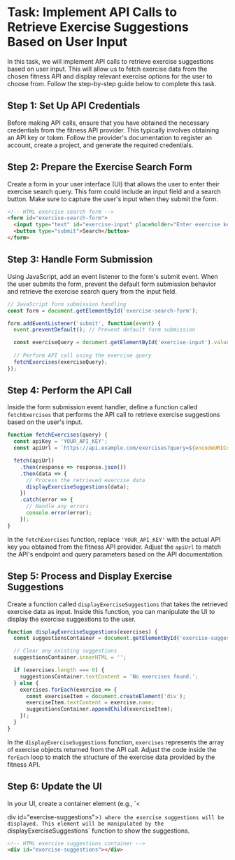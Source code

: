 # Task: Implement API Calls to Retrieve Exercise Suggestions Based on User Input

In this task, we will implement API calls to retrieve exercise suggestions based on user input. This will allow us to fetch exercise data from the chosen fitness API and display relevant exercise options for the user to choose from. Follow the step-by-step guide below to complete this task.

## Step 1: Set Up API Credentials

Before making API calls, ensure that you have obtained the necessary credentials from the fitness API provider. This typically involves obtaining an API key or token. Follow the provider's documentation to register an account, create a project, and generate the required credentials.

## Step 2: Prepare the Exercise Search Form

Create a form in your user interface (UI) that allows the user to enter their exercise search query. This form could include an input field and a search button. Make sure to capture the user's input when they submit the form.

```html
<!-- HTML exercise search form -->
<form id="exercise-search-form">
  <input type="text" id="exercise-input" placeholder="Enter exercise keyword">
  <button type="submit">Search</button>
</form>
```

## Step 3: Handle Form Submission

Using JavaScript, add an event listener to the form's submit event. When the user submits the form, prevent the default form submission behavior and retrieve the exercise search query from the input field.

```javascript
// JavaScript form submission handling
const form = document.getElementById('exercise-search-form');

form.addEventListener('submit', function(event) {
  event.preventDefault(); // Prevent default form submission

  const exerciseQuery = document.getElementById('exercise-input').value;
  
  // Perform API call using the exercise query
  fetchExercises(exerciseQuery);
});
```

## Step 4: Perform the API Call

Inside the form submission event handler, define a function called `fetchExercises` that performs the API call to retrieve exercise suggestions based on the user's input.

```javascript
function fetchExercises(query) {
  const apiKey = 'YOUR_API_KEY';
  const apiUrl = `https://api.example.com/exercises?query=${encodeURIComponent(query)}&api_key=${apiKey}`;

  fetch(apiUrl)
    .then(response => response.json())
    .then(data => {
      // Process the retrieved exercise data
      displayExerciseSuggestions(data);
    })
    .catch(error => {
      // Handle any errors
      console.error(error);
    });
}
```

In the `fetchExercises` function, replace `'YOUR_API_KEY'` with the actual API key you obtained from the fitness API provider. Adjust the `apiUrl` to match the API's endpoint and query parameters based on the API documentation.

## Step 5: Process and Display Exercise Suggestions

Create a function called `displayExerciseSuggestions` that takes the retrieved exercise data as input. Inside this function, you can manipulate the UI to display the exercise suggestions to the user.

```javascript
function displayExerciseSuggestions(exercises) {
  const suggestionsContainer = document.getElementById('exercise-suggestions');

  // Clear any existing suggestions
  suggestionsContainer.innerHTML = '';

  if (exercises.length === 0) {
    suggestionsContainer.textContent = 'No exercises found.';
  } else {
    exercises.forEach(exercise => {
      const exerciseItem = document.createElement('div');
      exerciseItem.textContent = exercise.name;
      suggestionsContainer.appendChild(exerciseItem);
    });
  }
}
```

In the `displayExerciseSuggestions` function, `exercises` represents the array of exercise objects returned from the API call. Adjust the code inside the `forEach` loop to match the structure of the exercise data provided by the fitness API.

## Step 6: Update the UI

In your UI, create a container element (e.g., `<

div id="exercise-suggestions"></div>`) where the exercise suggestions will be displayed. This element will be manipulated by the `displayExerciseSuggestions` function to show the suggestions.

```html
<!-- HTML exercise suggestions container -->
<div id="exercise-suggestions"></div>
```

